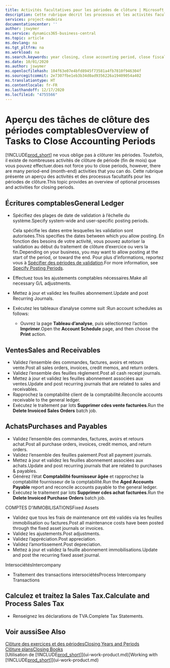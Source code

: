 ```yaml
---
title: Activités facultatives pour les périodes de clôture | Microsoft Docs
description: Cette rubrique décrit les processus et les activités facultatifs pour la clôture des périodes comptables dans Business Central.
services: project-madeira
documentationcenter: ''
author: jswymer
ms.service: dynamics365-business-central
ms.topic: article
ms.devlang: na
ms.tgt_pltfrm: na
ms.workload: na
ms.search.keywords: year closing, close accounting period, close fiscal year, aging, creditor payments, vendor payments
ms.date: 10/01/2020
ms.author: jswymer
ms.openlocfilehash: 104f63e07e4bfd8945f73581a4fb7810f946304f
ms.sourcegitcommit: 2e7307fbe1eb3b34d0ad9356226a19409054a402
ms.translationtype: HT
ms.contentlocale: fr-FR
ms.lasthandoff: 12/17/2020
ms.locfileid: "4755566"
---
```

# <a name="overview-of-tasks-to-close-accounting-periods"></a><span data-ttu-id="40e69-103">Aperçu des tâches de clôture des périodes comptables</span><span class="sxs-lookup"><span data-stu-id="40e69-103">Overview of Tasks to Close Accounting Periods</span></span>
[!INCLUDE[prod_short](includes/prod_short.md)] <span data-ttu-id="40e69-104">ne vous oblige pas à clôturer les périodes. Toutefois, il existe de nombreuses activités de clôture de période (fin de mois) que vous pouvez effectuer.</span><span class="sxs-lookup"><span data-stu-id="40e69-104">does not force you to close periods, however, there are many period-end (month-end) activities that you can do.</span></span> <span data-ttu-id="40e69-105">Cette rubrique présente un aperçu des activités et des processus facultatifs pour les périodes de clôture.</span><span class="sxs-lookup"><span data-stu-id="40e69-105">This topic provides an overview of optional processes and activities for closing periods.</span></span>  

## <a name="general-ledger"></a><span data-ttu-id="40e69-106">Écritures comptables</span><span class="sxs-lookup"><span data-stu-id="40e69-106">General Ledger</span></span>
* <span data-ttu-id="40e69-107">Spécifiez des plages de date de validation à l’échelle du système.</span><span class="sxs-lookup"><span data-stu-id="40e69-107">Specify system-wide and user-specific posting periods.</span></span>  

    <span data-ttu-id="40e69-108">Cela spécifie les dates entre lesquelles les validation sont autorisées.</span><span class="sxs-lookup"><span data-stu-id="40e69-108">This specifies the dates between which you allow posting.</span></span> <span data-ttu-id="40e69-109">En fonction des besoins de votre activité, vous pouvez autoriser la validation au début du traitement de clôture d’exercice ou vers la fin.</span><span class="sxs-lookup"><span data-stu-id="40e69-109">Depending on your business, you may want to allow posting at the start of the period, or toward the end.</span></span> <span data-ttu-id="40e69-110">Pour plus d’informations, reportez vous à [Spécifier des périodes de validation](finance-how-specify-posting-periods.md).</span><span class="sxs-lookup"><span data-stu-id="40e69-110">For more information, see [Specify Posting Periods](finance-how-specify-posting-periods.md).</span></span>  
* <span data-ttu-id="40e69-111">Effectuez tous les ajustements comptables nécessaires.</span><span class="sxs-lookup"><span data-stu-id="40e69-111">Make all necessary G/L adjustments.</span></span>  
* <span data-ttu-id="40e69-112">Mettez à jour et validez les feuilles abonnement.</span><span class="sxs-lookup"><span data-stu-id="40e69-112">Update and post Recurring Journals.</span></span>  
  <!--* Process Consolidations-->
* <span data-ttu-id="40e69-113">Exécutez les tableaux d’analyse comme suit :</span><span class="sxs-lookup"><span data-stu-id="40e69-113">Run account schedules as follows:</span></span>  
  * <span data-ttu-id="40e69-114">Ouvrez la page **Tableau d’analyse**, puis sélectionnez l’action **Imprimer**.</span><span class="sxs-lookup"><span data-stu-id="40e69-114">Open the **Account Schedule** page, and then choose the **Print** action.</span></span>  

## <a name="sales-and-receivables"></a><span data-ttu-id="40e69-115">Ventes</span><span class="sxs-lookup"><span data-stu-id="40e69-115">Sales and Receivables</span></span>
* <span data-ttu-id="40e69-116">Validez l’ensemble des commandes, factures, avoirs et retours vente.</span><span class="sxs-lookup"><span data-stu-id="40e69-116">Post all sales orders, invoices, credit memos, and return orders.</span></span>  
* <span data-ttu-id="40e69-117">Validez l’ensemble des feuilles règlement.</span><span class="sxs-lookup"><span data-stu-id="40e69-117">Post all cash receipt journals.</span></span>  
* <span data-ttu-id="40e69-118">Mettez à jour et validez les feuilles abonnement associées aux ventes.</span><span class="sxs-lookup"><span data-stu-id="40e69-118">Update and post recurring journals that are related to sales and receivables.</span></span>  
* <span data-ttu-id="40e69-119">Rapprochez la comptabilité client de la comptabilité.</span><span class="sxs-lookup"><span data-stu-id="40e69-119">Reconcile accounts receivable to the general ledger.</span></span>  
* <span data-ttu-id="40e69-120">Exécutez le traitement par lots **Supprimer cdes vente facturées**.</span><span class="sxs-lookup"><span data-stu-id="40e69-120">Run the **Delete Invoiced Sales Orders** batch job.</span></span>  

## <a name="purchases-and-payables"></a><span data-ttu-id="40e69-121">Achats</span><span class="sxs-lookup"><span data-stu-id="40e69-121">Purchases and Payables</span></span>
* <span data-ttu-id="40e69-122">Validez l’ensemble des commandes, factures, avoirs et retours achat.</span><span class="sxs-lookup"><span data-stu-id="40e69-122">Post all purchase orders, invoices, credit memos, and return orders.</span></span>  
* <span data-ttu-id="40e69-123">Validez l’ensemble des feuilles paiement.</span><span class="sxs-lookup"><span data-stu-id="40e69-123">Post all payment journals.</span></span>  
* <span data-ttu-id="40e69-124">Mettez à jour et validez les feuilles abonnement associées aux achats.</span><span class="sxs-lookup"><span data-stu-id="40e69-124">Update and post recurring journals that are related to purchases & payables.</span></span>  
* <span data-ttu-id="40e69-125">Générez l’état **Comptabilité fournisseur âgée** et rapprochez la comptabilité fournisseur de la comptabilité.</span><span class="sxs-lookup"><span data-stu-id="40e69-125">Run the **Aged Accounts Payable** report and reconcile accounts payable to the general ledger.</span></span>  
* <span data-ttu-id="40e69-126">Exécutez le traitement par lots **Supprimer cdes achat facturées**.</span><span class="sxs-lookup"><span data-stu-id="40e69-126">Run the **Delete Invoiced Purchase Orders** batch job.</span></span>  

<span data-ttu-id="40e69-127">COMPTES D’IMMOBILISATIONS</span><span class="sxs-lookup"><span data-stu-id="40e69-127">Fixed Assets</span></span>
* <span data-ttu-id="40e69-128">Validez que tous les frais de maintenance ont été validés via les feuilles immobilisation ou factures.</span><span class="sxs-lookup"><span data-stu-id="40e69-128">Post all maintenance costs have been posted through the fixed asset journals or invoices.</span></span>
* <span data-ttu-id="40e69-129">Validez les ajustements.</span><span class="sxs-lookup"><span data-stu-id="40e69-129">Post adjustments.</span></span>
* <span data-ttu-id="40e69-130">Validez l’appréciation.</span><span class="sxs-lookup"><span data-stu-id="40e69-130">Post appreciation.</span></span>
* <span data-ttu-id="40e69-131">Validez l’amortissement.</span><span class="sxs-lookup"><span data-stu-id="40e69-131">Post depreciation.</span></span>
* <span data-ttu-id="40e69-132">Mettez à jour et validez la feuille abonnement immobilisations.</span><span class="sxs-lookup"><span data-stu-id="40e69-132">Update and post the recurring fixed asset journal.</span></span>

<span data-ttu-id="40e69-133">Intersociétés</span><span class="sxs-lookup"><span data-stu-id="40e69-133">Intercompany</span></span>
* <span data-ttu-id="40e69-134">Traitement des transactions intersociétés</span><span class="sxs-lookup"><span data-stu-id="40e69-134">Process Intercompany Transactions</span></span>

## <a name="calculate-and-process-sales-tax"></a><span data-ttu-id="40e69-135">Calculez et traitez la Sales Tax.</span><span class="sxs-lookup"><span data-stu-id="40e69-135">Calculate and Process Sales Tax</span></span>
* <span data-ttu-id="40e69-136">Renseignez les déclarations de TVA.</span><span class="sxs-lookup"><span data-stu-id="40e69-136">Complete Tax Statements.</span></span>  

## <a name="see-also"></a><span data-ttu-id="40e69-137">Voir aussi</span><span class="sxs-lookup"><span data-stu-id="40e69-137">See Also</span></span>
[<span data-ttu-id="40e69-138">Clôture des exercices et des périodes</span><span class="sxs-lookup"><span data-stu-id="40e69-138">Closing Years and Periods</span></span>](year-close-years-periods.md)  
[<span data-ttu-id="40e69-139">Clôture plans</span><span class="sxs-lookup"><span data-stu-id="40e69-139">Closing Books</span></span>](year-close-books.md)  
<span data-ttu-id="40e69-140">[Utilisation de [!INCLUDE[prod_short](includes/prod_short.md)]](ui-work-product.md)</span><span class="sxs-lookup"><span data-stu-id="40e69-140">[Working with [!INCLUDE[prod_short](includes/prod_short.md)]](ui-work-product.md)</span></span>
